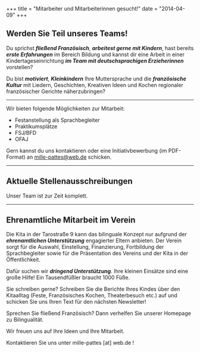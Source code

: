 +++
title = "Mitarbeiter und Mitarbeiterinnen gesucht!"
date = "2014-04-09"
+++



## Werden Sie Teil unseres Teams!




Du sprichst **_fließend Französisch_**, 
**_arbeitest gerne mit Kindern_**, 
hast bereits **_erste Erfahrungen_** im Bereich Bildung und
kannst dir eine Arbeit in einer Kindertageseinrichtung **_im Team mit deutschsprachigen Erzieherinnen_** vorstellen? 


Du bist **_motiviert_**, **_Kleinkindern_** Ihre Muttersprache und die **_französische Kultur_** mit 
Liedern, Geschichten, Kreativen Ideen und Kochen regionaler französischer Gerichte 
näherzubringen?

---

Wir bieten folgende Möglichkeiten zur Mitarbeit: 

- Festanstellung als Sprachbegleiter
- Praktikumsplätze
- FSJ/BFD
- OFAJ

 

Gern kannst du uns kontaktieren oder eine Initiativbewerbung (im PDF-Format) an mille-pattes@web.de schicken.


***


## Aktuelle Stellenausschreibungen

Unser Team ist zur Zeit komplett.

<!---
Wir suchen Unterstützung für folgende Stellen:

{{< url-link "Sprachbegleiter (m/w)" "/img/downloads/Stellenanzeige_Sprachbegleiter.pdf" "target">}}

und

{{< url-link "FSJ (Freiwilliges soziales Jahr) (m/w)" "/img/downloads/Stellenanzeige_NEU_FSJ.pdf" "target">}}
--->

***







## Ehrenamtliche Mitarbeit im Verein



Die Kita in der Tarostraße 9 kann das bilinguale Konzept nur aufgrund der **_ehrenamtlichen Unterstützung_** engagierter 
Eltern anbieten. Der Verein sorgt für die Auswahl, Einstellung, Finanzierung, Fortbildung der Sprachbegleiter sowie 
für die Präsentation des Vereins und der Kita in der Öffentlichkeit.

 

Dafür suchen wir **_dringend Unterstützung_**. Ihre kleinen Einsätze sind eine große Hilfe! Ein Tausendfüßler braucht 1000 Füße.

 

Sie schreiben gerne? Schreiben Sie die Berichte Ihres Kindes über den Kitaalltag (Feste, Französisches Kochen, Theaterbesuch etc.) 
auf und schicken Sie uns Ihren Text für den nächsten Newsletter!

 

Sprechen Sie fließend Französisch? Dann verhelfen Sie unserer Homepage zu Bilingualität.

 

Wir freuen uns auf Ihre Ideen und Ihre Mitarbeit.

 

Kontaktieren Sie uns unter mille-pattes [at] web.de !
